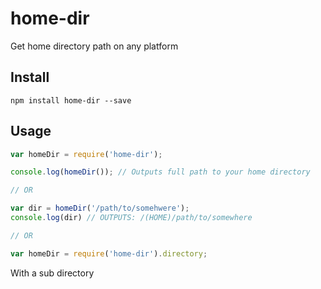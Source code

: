# home-dir

Get home directory path on any platform

## Install

```
npm install home-dir --save
```

## Usage

```javascript
var homeDir = require('home-dir');

console.log(homeDir()); // Outputs full path to your home directory

// OR

var dir = homeDir('/path/to/somehwere');
console.log(dir) // OUTPUTS: /(HOME)/path/to/somewhere

// OR

var homeDir = require('home-dir').directory;
```

With a sub directory
